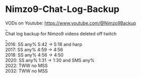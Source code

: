 # Nimzo9-Chat-Log-Backup
VODs on Youtube: https://www.youtube.com/@Nimzo9Backup  
_  
Chat log backup for Nimzo9 videos deleted off twitch  
_  
2016: SS any% 5:42 -> 5:18 and harp  
2017: SS any% 4:59 -> 4:56  
2018: SS any% 4:56 -> 4:50  
2020: SS any% 1:31 -> 1:30 and SMS any%  
2022: TWW no MSS  
2032: TWW no MSS  
